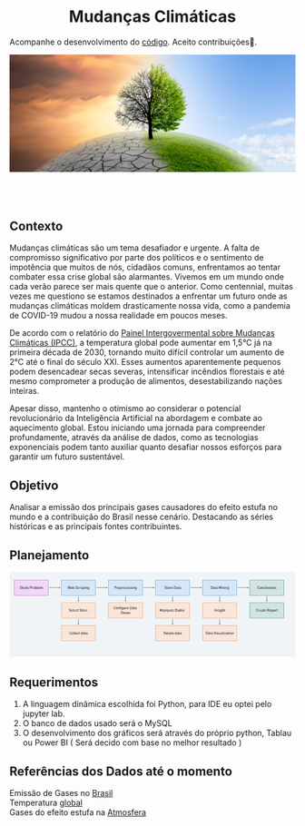 <h1 align="center">Mudanças Climáticas</h1>

Acompanhe o desenvolvimento do [código](https://github.com/JanielS/Aquecimento_Global/blob/main/projeto.ipynb). Aceito contribuições💚.
 
![image](https://github.com/JanielS/Aquecimento_Global/blob/main/Imagens/Arvore.png)<br>
<br>
<br>
<br>
## Contexto
Mudanças climáticas são um tema desafiador e urgente. A falta de compromisso significativo por parte dos políticos e o sentimento de impotência que muitos de nós, cidadãos comuns, enfrentamos ao tentar combater essa crise global são alarmantes. Vivemos em um mundo onde cada verão parece ser mais quente que o anterior. Como centennial, muitas vezes me questiono se estamos destinados a enfrentar um futuro onde as mudanças climáticas moldem drasticamente nossa vida, como a pandemia de COVID-19 mudou a nossa realidade em poucos meses.

De acordo com o relatório do [Painel Intergovermental sobre Mudanças Climáticas (IPCC)](https://www.ipcc.ch/report/sixth-assessment-report-cycle/), a temperatura global pode aumentar em 1,5°C já na primeira década de 2030, tornando muito difícil controlar um aumento de 2°C até o final do século XXI. Esses aumentos aparentemente pequenos podem desencadear secas severas, intensificar incêndios florestais e até mesmo comprometer a produção de alimentos, desestabilizando nações inteiras.

Apesar disso, mantenho o otimismo ao considerar o potencial revolucionário da Inteligência Artificial na abordagem e combate ao aquecimento global. Estou iniciando uma jornada para compreender profundamente, através da análise de dados, como as tecnologias exponenciais podem tanto auxiliar quanto desafiar nossos esforços para garantir um futuro sustentável.

## Objetivo
Analisar a emissão dos principais gases causadores do efeito estufa no mundo e a contribuição do Brasil nesse cenário. Destacando as séries históricas e as principais fontes contribuintes.
## Planejamento
![image](https://github.com/JanielS/Aquecimento_Global/blob/main/Imagens/Diagram.png)<br>

## Requerimentos 
1. A linguagem dinâmica escolhida foi Python, para IDE eu optei pelo jupyter lab.
2. O banco de dados usado será o MySQL
3. O desenvolvimento dos gráficos será através do próprio python, Tablau ou Power BI ( Será decido com base no melhor resultado ) 

## Referências dos Dados até o momento
Emissão de Gases no [Brasil](https://seeg.eco.br/)<br>
Temperatura [global](https://climate.nasa.gov/vital-signs/global-temperature/?intent=121)<br>
Gases do efeito estufa na [Atmosfera](https://climate.metoffice.cloud/greenhouse_gases.html#datasets)<br>



